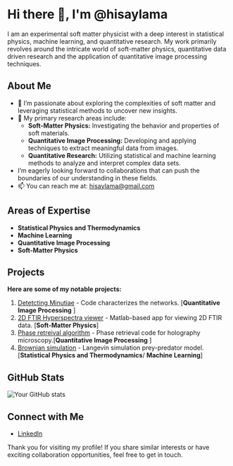 # Hi there 👋, I'm @hisaylama

I am an experimental soft matter physicist with a deep interest in statistical physics, machine learning, and quantitative research. My work primarily revolves around the intricate world of soft-matter physics, quantitative data driven research and the application of quantitative image processing techniques. 

## About Me

- 👀 I’m passionate about exploring the complexities of soft matter and leveraging statistical methods to uncover new insights.
- 🌱 My primary research areas include:
  - **Soft-Matter Physics:** Investigating the behavior and properties of soft materials.
  - **Quantitative Image Processing:** Developing and applying techniques to extract meaningful data from images.
  - **Quantitative Research:** Utilizing statistical and machine learning methods to analyze and interpret complex data sets.
-  I’m eagerly looking forward to collaborations that can push the boundaries of our understanding in these fields.
- 📫 You can reach me at: hisaylama@gmail.com

## Areas of Expertise

- **Statistical Physics and Thermodynamics**
- **Machine Learning**
- **Quantitative Image Processing** 
- **Soft-Matter Physics**

## Projects

**Here are some of my notable projects:**

1. [Detetcting Minutiae](https://github.com/hisaylama/Minutiae-and-topological-defects-of-pattern) - Code characterizes the networks. [**Quantitative Image Processing** ]
2. [2D FTIR Hyperspectra viewer](https://github.com/hisaylama/ATR-FTIR-Data-Hyperspectra-Viewer-in-Matlab) - Matlab-based app for viewing 2D FTIR data. [**Soft-Matter Physics**]
3. [Phase retreival algorithm](https://github.com/hisaylama/Phase-Mask-for-Spatial-Light-Modulator) - Phase retrieval code for holography microscopy.[**Quantitative Image Processing** ]
4. [Brownian simulation](https://github.com/hisaylama/Brownian-Simulation) - Langevin simulation prey-predator model. [**Statistical Physics and Thermodynamics**/ **Machine Learning**]

## GitHub Stats

![Your GitHub stats](https://github-readme-stats.vercel.app/api?username=hisaylama&theme=radical&show_icons=true&hide_border=true&count_private=true)

## Connect with Me

- [LinkedIn](https://www.linkedin.com/in/hisay-lama-ph-d-28478285/)

Thank you for visiting my profile! If you share similar interests or have exciting collaboration opportunities, feel free to get in touch.



<!---
hisaylama/hisaylama is a ✨ special ✨ repository because its `README.md` (this file) appears on your GitHub profile.
You can click the Preview link to take a look at your changes.
--->
